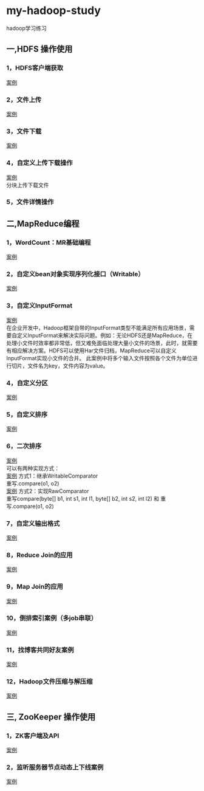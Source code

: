 # my-hadoop-study
hadoop学习练习

## 一,HDFS 操作使用
### 1，HDFS客户端获取
[案例](src/main/java/com/wenthomas/hdfs/client/HdfsClient.java)
### 2，文件上传
[案例](src/main/java/com/wenthomas/hdfs/upload/MyUploadPartly.java)
### 3，文件下载
[案例](src/main/java/com/wenthomas/hdfs/upload/MyUploadPartly.java)
### 4，自定义上传下载操作
[案例](src/main/java/com/wenthomas/hdfs/download/MyDownloadPartly.java)<br/>
分块上传下载文件
### 5，文件详情操作

## 二,MapReduce编程
### 1，WordCount：MR基础编程
[案例](src/main/java/com/wenthomas/mapreduce/wordcount/)
### 2，自定义bean对象实现序列化接口（Writable）
[案例](src/main/java/com/wenthomas/mapreduce/flowcount/)
### 3，自定义InputFormat
[案例](src/main/java/com/wenthomas/mapreduce/custominputformat/)<br/>
在企业开发中，Hadoop框架自带的InputFormat类型不能满足所有应用场景，需要自定义InputFormat来解决实际问题。例如：无论HDFS还是MapReduce，在处理小文件时效率都非常低，但又难免面临处理大量小文件的场景，此时，就需要有相应解决方案。HDFS可以使用Har文件归档，MapReduce可以自定义InputFormat实现小文件的合并。
此案例中将多个输入文件按照各个文件为单位进行切片，文件名为key，文件内容为value。
### 4，自定义分区
[案例](src/main/java/com/wenthomas/mapreduce/partition/)
### 5，自定义排序
[案例](src/main/java/com/wenthomas/mapreduce/sort/)
### 6，二次排序
[案例](src/main/java/com/wenthomas/mapreduce/groupcompare/)<br/>
可以有两种实现方式：<br/>
[案例](src/main/java/com/wenthomas/mapreduce/groupcompare/MyComparator2.java)
方式1：继承WritableComparator<br/>
重写.compare(o1, o2)<br/>
[案例](src/main/java/com/wenthomas/mapreduce/groupcompare/MyComparator1.java)
方式2：实现RawComparator<br/>
重写compare(byte[] b1, int s1, int l1, byte[] b2, int s2, int l2) 和 重写.compare(o1, o2)<br/>
### 7，自定义输出格式
[案例](src/main/java/com/wenthomas/mapreduce/outputformat/)<br/>
### 8，Reduce Join的应用
[案例](src/main/java/com/wenthomas/mapreduce/reducejoin/)<br/>
### 9，Map Join的应用
[案例](src/main/java/com/wenthomas/mapreduce/mapjoin/)<br/>
### 10，倒排索引案例（多job串联）
[案例](src/main/java/com/wenthomas/mapreduce/index/)<br/>
### 11，找博客共同好友案例
[案例](src/main/java/com/wenthomas/mapreduce/seekfriends/)<br/>
### 12，Hadoop文件压缩与解压缩
[案例](src/main/java/com/wenthomas/mapreduce/compression/)<br/>
## 三, ZooKeeper 操作使用
### 1，ZK客户端及API
[案例](src/main/java/com/wenthomas/zookeeper/test/)<br/>
### 2，监听服务器节点动态上下线案例
[案例](src/main/java/com/wenthomas/zookeeper/nodemonitor/)<br/>
